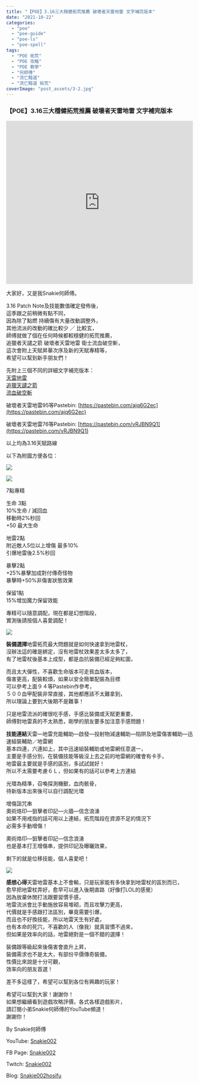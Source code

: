 ```yaml
---
title: "【POE】3.16三大穩健拓荒推薦 破壞者天雷地雷 文字補完版本"
date: "2021-10-22"
categories: 
  - "poe"
  - "poe-guide"
  - "poe-ls"
  - "poe-spell"
tags: 
  - "POE 拓荒"
  - "POE 攻略"
  - "POE 教學"
  - "何師傅"
  - "流亡黯道"
  - "流亡黯道 拓荒"
coverImage: "post_assets/3-2.jpg"
---
```


### 【POE】3.16三大穩健拓荒推薦 破壞者天雷地雷 文字補完版本

<iframe width="100%" height="440"src="https://www.youtube.com/embed/bWsAZFayMts"
  title="YouTube video player" frameborder="0" allow="accelerometer; autoplay;
  clipboard-write; encrypted-media; gyroscope; picture-in-picture; web-share"
  referrerpolicy="strict-origin-when-cross-origin" allowfullscreen></iframe>
  
大家好，又是我Snakie何師傅。  

  
3.16 Patch Note及技能數值確定發佈後，  
這季跟之前稍微有點不同，  
因為除了點燃 持續傷有大量改動調整外，  
其他流派的改動的確比較少 ／ 比較玄，  
師傅就做了個在任何時候都較穩健的拓荒推薦，  
追獵者天譴之箭 破壞者天雷地雷 衛士流血破空斬，  
這次會附上天賦昇華次序及新的天賦專精等，  
希望可以幫到新手朋友們！  

  
先附上三個不同的詳細文字補完版本：  
[天雷地雷](https://snakie002hosifu.blog/052-1/)  
[追獵天譴之箭](https://snakie002hosifu.blog/052-2/)  
[流血破空斬](https://snakie002hosifu.blog/052-3/)  

  
破壞者天雷地雷95等Pastebin: [https://pastebin.com/ajq6G2ec](https://pastebin.com/ajq6G2ec)  

  
破壞者天雷地雷76等Pastebin: [https://pastebin.com/vRJBN9Q1](https://pastebin.com/vRJBN9Q1)  

  
以上均為3.16天賦路線  

  
以下為附圖方便各位：  

  
![](post_assets/1-18-1024x516.png)  

  
![](post_assets/2-14.png)  

  
7點專精  

  
生命 3點  
10%生命 / 減回血  
移動時2%秒回  
+50 最大生命  

  
地雷2點  
附近敵人5位以上增傷 最多10%  
引爆地雷後2.5%秒回  

  
暴擊2點  
+25%暴擊加成對付傳奇怪物  
暴擊時+50%非傷害狀態效果  

  
保留1點  
15%增加魔力保留效能  

  
專精可以隨意調配，現在都是幻想階段，  
實測後請按個人喜愛調配！  

  
![](post_assets/3-10.png)  

  
**裝備選擇**地雷拓荒最大問題就是如何快速拿到地雷杖，  
沒辦法這的確是綁定，沒有地雷杖效果差太多太多了，  
有了地雷杖後基本上成型，都是血抗裝備已經足夠紅圖，  

  
而且太大彈性，不喜歡生命版本可走貧血版本，  
傷害更高，配裝較煩，如果以安全簡單配裝為目標  
可以參考上面９４等Pastebin作參考，  
５００血甲配裝非常直接，其他都應該不太難拿到，  
所以理論上要到大後期不是難事！  

  
只是地雷流派的確很吃手感，手感比裝備或天賦更重要，  
師傅對地雷真的不太熟悉，剛學的朋友要多加注意手感問題！  

  
**技能連結**天雷—地雷充能輔助—啟發—投射物減速輔助—陷阱及地雷傷害輔助—迅速組裝輔助／地雷網  
基本四連，六連如上，其中迅速組裝輔助或地雷網任意選一，  
主要是手感分別，在裝備技能等級沒上去之前的地雷網的確會有卡手，  
地雷最主要就是手感的區別，多試試就好！  
所以不太需要考慮６Ｌ，但如果有的話可以參考上方連結  

  
光環為精準，召喚探測機獸，血肉骸骨，  
待新版本出來後可以自行調配光環  

  
增傷詛咒串  
奧術烙印—狙擊者印記—火牆—信念浪湧  
如果不用戒指的話可用以上連結，拓荒階段在資源不足的情況下  
必需多手動增傷！  

  
奧術烙印—狙擊者印記—信念浪湧  
也是基本打王增傷串，提供印記及曝曬效果，  

  
剩下的就是位移技能，個人喜愛吧！  

  
![](post_assets/4-7.png)  

  
**感想心得**天雷地雷基本上不會輸，只是玩家能有多快拿到地雷杖的區別而已，  
愈早把地雷杖弄好，愈早可以進入後期直路（好像打LOL的感覺）  
因為放棄休閒打法跟要習慣手感，  
地雷流派會比手動施放容易堆砌，而且攻擊力更高，  
代價就是手感跟打法區別，畢竟需要引爆，  
而且也不好換技能，所以地雷天生有好處，  
也有本命的死穴，不喜歡的人（像我）就真習慣不過來，  
但如果是效率向的話，地雷絕對是一個不錯的選擇！  

  
裝備跟等級起來後傷害會直升上昇，  
裝備需求也不是太大，有部份平價傳奇裝備，  
性價比來說是十分可觀，  
效率向的朋友首選！  

  
差不多這樣了，希望可以幫到各位有興趣的玩家！  

  
希望可以幫到大家！謝謝你！  
如果想繼續看到遊戲攻略評價，各式各樣遊戲影片，  
請訂閱小弟Snakie何師傅的YouTube頻道！  
謝謝你！  

  
By Snakie何師傅  

  
YouTube: [Snakie002](https://www.youtube.com/c/Snakie002/)  

  
FB Page: [Snakie002](https://www.facebook.com/Snakie002/)  

  
Twitch: [Snakie002](https://www.twitch.tv/snakie002/)  

  
Blog: [Snakie002hosifu](https://snakie002hosifu.blog/)
